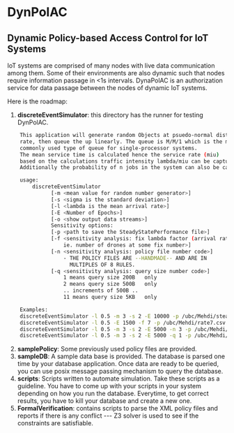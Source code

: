 # DynPolAC
## Dynamic Policy-based Access Control for IoT Systems
IoT systems are comprised of many nodes with live data communication among them. Some of their environments are also dynamic such that nodes require information passage in <1s intervals. DynaPolAC is an authorization service for data passage between the nodes of dynamic IoT systems.

Here is the roadmap:
1. **discreteEventSimulator**: this directory has the runner for testing DynPolAC.

```bash
    This application will generate random Objects at psuedo-normal distribution
    rate, then queue the up linearly. The queue is M/M/1 which is the most
    commonly used type of queue for single-processor systems.
    The mean service time is calculated hence the service rate (miu)
    based on the calculations traffic intensity lambda/miu can be captured.
    Additionally the probability of n jobs in the system can also be captured.

    usage:
        discreteEventSimulator
              [-m <mean value for random number generator>]
              [-s <sigma is the standard deviation>]
              [-l <lambda is the mean arrival rate>]
              [-E <Number of Epochs>]
              [-o <show output data streams>]
              Sensitivity options:
              [-p <path to save the SteadyStatePerformance file>]
              [-f <sensitivity analysis: fix lambda factor (arrival rate)
                  ie. number of drones at some fix number>]
              [-n <sensitivity analysis: policy file number code>]
                  - THE POLICY FILES ARE --HANDMADE-- AND ARE IN
                    MULTIPLES OF 8 RULES.
              [-q <sensitivity analysis: query size number code>]
                  1 means query size 200B   only
                  2 means query size 500B   only
                  .. increments of 500B ..
                  11 means query size 5KB   only

    Examples:
    discreteEventSimulator -l 0.5 -m 3 -s 2 -E 10000 -p /ubc/Mehdi/steadyState.csv
    discreteEventSimulator -l 0.5 -E 1500 -f 7 -p /ubc/Mehdi/rate7.csv
    discreteEventSimulator -l 0.5 -m 3 -s 2 -E 5000 -n 3 -p /ubc/Mehdi/rule3.csv
    discreteEventSimulator -l 0.5 -m 3 -s 2 -E 5000 -q 1 -p /ubc/Mehdi/queue1.csv
```

2. **samplePolicy**: Some previously used policy files are provided.
3. **sampleDB**: A sample data base is provided. The database is parsed one time by your database application. Once data are ready to be queried, you can use posix message passing mechanism to query the database.
4. **scripts**: Scripts written to automate simulation. Take these scripts as a guideline. You have to come up with your scripts in your system depending on how you run the database. Everytime, to get correct results, you have to kill your database and create a new one.
5. **FormalVerification**: contains scripts to parse the XML policy files and reports if there is any conflict --- Z3 solver is used to see if the constraints are satisfiable.

